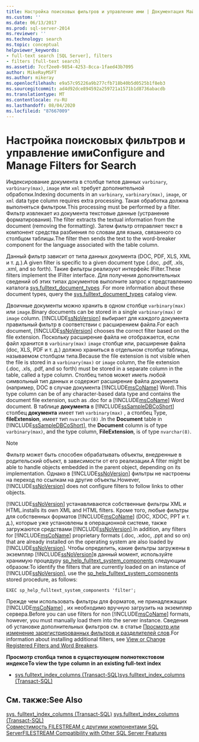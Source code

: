 ```yaml
---
title: Настройка поисковых фильтров и управление ими | Документация Майкрософт
ms.custom: ''
ms.date: 06/13/2017
ms.prod: sql-server-2014
ms.reviewer: ''
ms.technology: search
ms.topic: conceptual
helpviewer_keywords:
- full-text search [SQL Server], filters
- filters [full-text search]
ms.assetid: 7ccf2ee0-9854-4253-8cca-1faed43b7095
author: MikeRayMSFT
ms.author: mikeray
ms.openlocfilehash: e9a57c95226a9b277cfb718b40b5d0525b1f8eb3
ms.sourcegitcommit: ad4d92dce894592a259721a1571b1d8736abacdb
ms.translationtype: MT
ms.contentlocale: ru-RU
ms.lasthandoff: 08/04/2020
ms.locfileid: "87667009"
---
```

# <a name="configure-and-manage-filters-for-search"></a><span data-ttu-id="f7c38-102">Настройка поисковых фильтров и управление ими</span><span class="sxs-lookup"><span data-stu-id="f7c38-102">Configure and Manage Filters for Search</span></span>
  <span data-ttu-id="f7c38-103">Индексирование документа в столбце типов данных `varbinary`, `varbinary(max)`, `image` или `xml` требует дополнительной обработки.</span><span class="sxs-lookup"><span data-stu-id="f7c38-103">Indexing documents in an `varbinary`, `varbinary(max)`, `image`, or `xml` data type column requires extra processing.</span></span> <span data-ttu-id="f7c38-104">Такая обработка должна выполняться фильтром.</span><span class="sxs-lookup"><span data-stu-id="f7c38-104">This processing must be performed by a filter.</span></span> <span data-ttu-id="f7c38-105">Фильтр извлекает из документа текстовые данные (устранение форматирования).</span><span class="sxs-lookup"><span data-stu-id="f7c38-105">The filter extracts the textual information from the document (removing the formatting).</span></span> <span data-ttu-id="f7c38-106">Затем фильтр отправляет текст в компонент средства разбиения по словам для языка, связанного со столбцом таблицы.</span><span class="sxs-lookup"><span data-stu-id="f7c38-106">The filter then sends the text to the word-breaker component for the language associated with the table column.</span></span>  
  
 <span data-ttu-id="f7c38-107">Данный фильтр зависит от типа данных документа (DOC, PDF, XLS, XML и т. д.).</span><span class="sxs-lookup"><span data-stu-id="f7c38-107">A given filter is specific to a given document type (.doc, .pdf, .xls, .xml, and so forth).</span></span> <span data-ttu-id="f7c38-108">Такие фильтры реализуют интерфейс IFilter.</span><span class="sxs-lookup"><span data-stu-id="f7c38-108">These filters implement the IFilter interface.</span></span> <span data-ttu-id="f7c38-109">Для получения дополнительных сведений об этих типах документов выполните запрос к представлению каталога [sys.fulltext_document_types](/sql/relational-databases/system-catalog-views/sys-fulltext-document-types-transact-sql) .</span><span class="sxs-lookup"><span data-stu-id="f7c38-109">For more information about these document types, query the [sys.fulltext_document_types](/sql/relational-databases/system-catalog-views/sys-fulltext-document-types-transact-sql) catalog view.</span></span>  
  
 <span data-ttu-id="f7c38-110">Двоичные документы можно хранить в одном столбце `varbinary(max)` или `image`.</span><span class="sxs-lookup"><span data-stu-id="f7c38-110">Binary documents can be stored in a single `varbinary(max)` or `image` column.</span></span> <span data-ttu-id="f7c38-111">[!INCLUDE[ssNoVersion](../../../includes/ssnoversion-md.md)] выбирает для каждого документа правильный фильтр в соответствии с расширением файла.</span><span class="sxs-lookup"><span data-stu-id="f7c38-111">For each document, [!INCLUDE[ssNoVersion](../../../includes/ssnoversion-md.md)] chooses the correct filter based on the file extension.</span></span> <span data-ttu-id="f7c38-112">Поскольку расширение файла не отображается, если файл хранится в `varbinary(max)` `image` столбце или, расширение файла (doc, XLS, PDF и т. д.) должно храниться в отдельном столбце таблицы, называемом столбцом типа.</span><span class="sxs-lookup"><span data-stu-id="f7c38-112">Because the file extension is not visible when the file is stored in a `varbinary(max)` or `image` column, the file extension (.doc, .xls,  .pdf, and so forth) must be stored in a separate column in the table, called a type column.</span></span> <span data-ttu-id="f7c38-113">Столбец типов может иметь любой символьный тип данных и содержит расширение файла документа (например, DOC в случае документа [!INCLUDE[msCoName](../../../includes/msconame-md.md)] Word).</span><span class="sxs-lookup"><span data-stu-id="f7c38-113">This type column can be of any character-based data type and contains the document file extension, such as .doc for a [!INCLUDE[msCoName](../../../includes/msconame-md.md)] Word document.</span></span> <span data-ttu-id="f7c38-114">В таблице **документа** в [!INCLUDE[ssSampleDBCoShort](../../includes/sssampledbcoshort-md.md)] столбец **документа** имеет тип `varbinary(max)` , а столбец Type, **fileExtension**, имеет тип `nvarchar(8)` .</span><span class="sxs-lookup"><span data-stu-id="f7c38-114">In the **Document** table in [!INCLUDE[ssSampleDBCoShort](../../includes/sssampledbcoshort-md.md)], the **Document** column is of type `varbinary(max)`, and the type column, **FileExtension**, is of type `nvarchar(8)`.</span></span>  
  
> [!NOTE]  
>  <span data-ttu-id="f7c38-115">Фильтр может быть способен обрабатывать объекты, внедренные в родительский объект, в зависимости от его реализации.</span><span class="sxs-lookup"><span data-stu-id="f7c38-115">A filter might be able to handle objects embedded in the parent object, depending on its implementation.</span></span> <span data-ttu-id="f7c38-116">Однако в [!INCLUDE[ssNoVersion](../../../includes/ssnoversion-md.md)] фильтры не настроены на переход по ссылкам на другие объекты.</span><span class="sxs-lookup"><span data-stu-id="f7c38-116">However, [!INCLUDE[ssNoVersion](../../../includes/ssnoversion-md.md)] does not configure filters to follow links to other objects.</span></span>  
  
 [!INCLUDE[ssNoVersion](../../../includes/ssnoversion-md.md)] <span data-ttu-id="f7c38-117">устанавливаются собственные фильтры XML и HTML.</span><span class="sxs-lookup"><span data-stu-id="f7c38-117">installs its own XML and HTML filters.</span></span> <span data-ttu-id="f7c38-118">Кроме того, любые фильтры для собственных форматов [!INCLUDE[msCoName](../../../includes/msconame-md.md)] (DOC, XDOC, PPT и т. д.), которые уже установлены в операционной системе, также загружаются средствами  [!INCLUDE[ssNoVersion](../../../includes/ssnoversion-md.md)].</span><span class="sxs-lookup"><span data-stu-id="f7c38-118">In addition, any filters for [!INCLUDE[msCoName](../../../includes/msconame-md.md)] proprietary formats (.doc, .xdoc, .ppt and so on) that are already installed on the operating system are also loaded by  [!INCLUDE[ssNoVersion](../../../includes/ssnoversion-md.md)].</span></span> <span data-ttu-id="f7c38-119">Чтобы определить, какие фильтры загружены в экземпляр [!INCLUDE[ssNoVersion](../../../includes/ssnoversion-md.md)]в данный момент, используйте хранимую процедуру [sp_help_fulltext_system_components](/sql/relational-databases/system-stored-procedures/sp-help-fulltext-system-components-transact-sql) следующим образом:</span><span class="sxs-lookup"><span data-stu-id="f7c38-119">To identify the filters that are currently loaded on an instance of [!INCLUDE[ssNoVersion](../../../includes/ssnoversion-md.md)], use the [sp_help_fulltext_system_components](/sql/relational-databases/system-stored-procedures/sp-help-fulltext-system-components-transact-sql) stored procedure, as follows:</span></span>  
  
```  
EXEC sp_help_fulltext_system_components 'filter';   
```  
  
 <span data-ttu-id="f7c38-120">Прежде чем использовать фильтры для форматов, не принадлежащих [!INCLUDE[msCoName](../../../includes/msconame-md.md)] , их необходимо вручную загрузить на экземпляр сервера.</span><span class="sxs-lookup"><span data-stu-id="f7c38-120">Before you can use filters for non [!INCLUDE[msCoName](../../../includes/msconame-md.md)] formats, however, you must manually load them into the server instance.</span></span> <span data-ttu-id="f7c38-121">Сведения об установке дополнительных фильтров см. в статье [Просмотр или изменение зарегистрированных фильтров и разделителей слов](view-or-change-registered-filters-and-word-breakers.md).</span><span class="sxs-lookup"><span data-stu-id="f7c38-121">For information about installing additional filters, see [View or Change Registered Filters and Word Breakers](view-or-change-registered-filters-and-word-breakers.md).</span></span>  
  
 <span data-ttu-id="f7c38-122">**Просмотр столбца типов в существующем полнотекстовом индексе**</span><span class="sxs-lookup"><span data-stu-id="f7c38-122">**To view the type column in an existing full-text index**</span></span>  
  
-   [<span data-ttu-id="f7c38-123">sys.fulltext_index_columns (Transact-SQL)</span><span class="sxs-lookup"><span data-stu-id="f7c38-123">sys.fulltext_index_columns &#40;Transact-SQL&#41;</span></span>](/sql/relational-databases/system-catalog-views/sys-fulltext-index-columns-transact-sql)  
  
## <a name="see-also"></a><span data-ttu-id="f7c38-124">См. также:</span><span class="sxs-lookup"><span data-stu-id="f7c38-124">See Also</span></span>  
 <span data-ttu-id="f7c38-125">[sys. fulltext_index_columns &#40;Transact-SQL&#41;](/sql/relational-databases/system-catalog-views/sys-fulltext-index-columns-transact-sql) </span><span class="sxs-lookup"><span data-stu-id="f7c38-125">[sys.fulltext_index_columns &#40;Transact-SQL&#41;](/sql/relational-databases/system-catalog-views/sys-fulltext-index-columns-transact-sql) </span></span>  
 [<span data-ttu-id="f7c38-126">Совместимость FILESTREAM с другими компонентами SQL Server</span><span class="sxs-lookup"><span data-stu-id="f7c38-126">FILESTREAM Compatibility with Other SQL Server Features</span></span>](../blob/filestream-compatibility-with-other-sql-server-features.md)  
  
  
